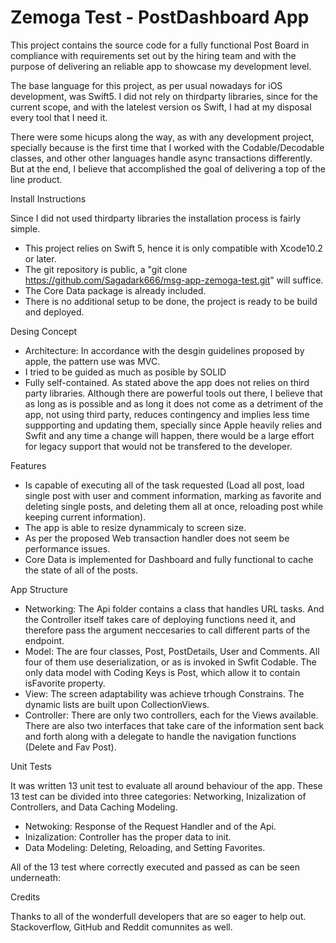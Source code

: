 # Zemoga Test - PostDashboard App

This project contains the source code for a fully functional Post Board in compliance with requirements set out by the hiring team and with the purpose of delivering an reliable app to showcase my development level.

The base language for this project, as per usual nowadays for iOS development, was Swift5. I did not rely on thirdparty libraries, since for the current scope, and with the latelest version os Swift, I had at my disposal every tool that I need it. 

There were some hicups along the way, as with any development project, specially because is the first time that I worked with the Codable/Decodable classes, and other other languages handle async transactions differently. But at the end, I believe that accomplished the goal of delivering a top of the line product.

Install Instructions

Since I did not used thirdparty libraries the installation process is fairly simple.
- This project relies on Swift 5, hence it is only compatible with Xcode10.2 or later.
- The git repository is public, a "git clone https://github.com/Sagadark666/msg-app-zemoga-test.git" will suffice.
- The Core Data package is already included.
- There is no additional setup to be done, the project is ready to be build and deployed.

Desing Concept

- Architecture: In accordance with the desgin guidelines proposed by apple, the pattern use was MVC. 
- I tried to be guided as much as posible by SOLID
- Fully self-contained. As stated above the app does not relies on third party libraries. Although there are powerful tools out there, I believe that as long as is possible and as long it does not come as a detriment of the app, not using third party, reduces contingency and implies less time suppporting and updating them, specially since Apple heavily relies and Swfit and any time a change will happen, there would be a large effort for legacy support that would not be transfered to the developer.

Features

- Is capable of executing all of the task requested (Load all post, load single post with user and comment information, marking as favorite and deleting single posts, and deleting them all at once, reloading post while keeping current information).
- The app is able to resize dynammicaly to screen size.
- As per the proposed Web transaction handler does not seem be performance issues.
- Core Data is implemented for Dashboard and fully functional to cache the state of all of the posts.

App Structure

- Networking: The Api folder contains a class that handles URL tasks. And the Controller itself takes care of deploying functions need it, and therefore pass the argument neccesaries to call different parts of the endpoint.
- Model: The are four classes, Post, PostDetails, User and Comments. All four of them use deserialization, or as is invoked in Swfit Codable. The only data model with Coding Keys is Post, which allow it to contain isFavorite property.
- View: The screen adaptability was achieve trhough Constrains. The dynamic lists are built upon CollectionViews.
- Controller: There are only two controllers, each for the Views available. There are also two interfaces that take care of the information sent back and forth along with a delegate to handle the navigation functions (Delete and Fav Post).  

Unit Tests

It was written 13 unit test to evaluate all around behaviour of the app. These 13 test can be divided into three categories: Networking, Inizalization of Controllers, and Data Caching Modeling.

- Netwoking: Response of the Request Handler and of the Api. 
- Inizalization: Controller has the proper data to init.
- Data Modeling: Deleting, Reloading, and Setting Favorites.

All of the 13 test where correctly executed and passed as can be seen underneath:

Credits

Thanks to all of the wonderfull developers that are so eager to help out. Stackoverflow, GitHub and Reddit comunnites as well. 
